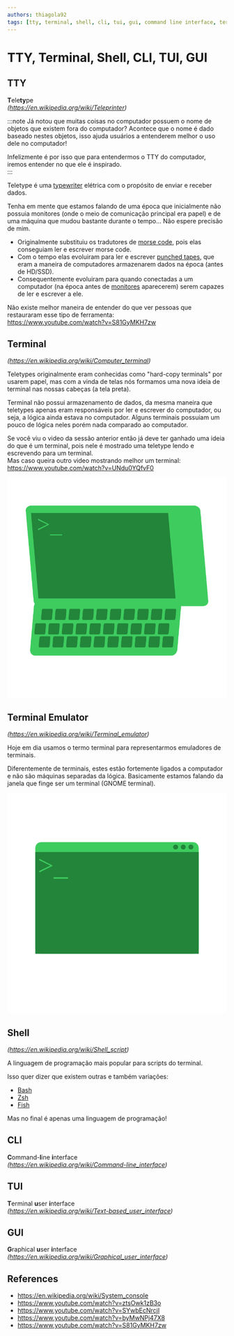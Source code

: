 ```yaml
---
authors: thiagola92
tags: [tty, terminal, shell, cli, tui, gui, command line interface, terminal user interface, graphic user interface]
---
```


# TTY, Terminal, Shell, CLI, TUI, GUI

## TTY
**T**ele**ty**pe  
*(https://en.wikipedia.org/wiki/Teleprinter)*  

:::note
Já notou que muitas coisas no computador possuem o nome de objetos que existem fora do computador? Acontece que o nome é dado baseado nestes objetos, isso ajuda usuários a entenderem melhor o uso dele no computador!  

Infelizmente é por isso que para entendermos o TTY do computador, iremos entender no que ele é inspirado.  
:::

Teletype é uma [typewriter](https://en.wikipedia.org/wiki/Typewriter) elétrica com o propósito de enviar e receber dados.  

Tenha em mente que estamos falando de uma época que inicialmente não possuia monitores (onde o meio de comunicação principal era papel) e de uma máquina que mudou bastante durante o tempo... Não espere precisão de mim.  

- Originalmente substituiu os tradutores de [morse code](https://en.wikipedia.org/wiki/Morse_code), pois elas conseguiam ler e escrever morse code.  
- Com o tempo elas evoluiram para ler e escrever [punched tapes](https://en.wikipedia.org/wiki/Punched_tape), que eram a maneira de computadores armazenarem dados na época (antes de HD/SSD).  
- Consequentemente evoluiram para quando conectadas a um computador (na época antes de [monitores](https://en.wikipedia.org/wiki/Computer_monitor) aparecerem) serem capazes de ler e escrever a ele.  

Não existe melhor maneira de entender do que ver pessoas que restauraram esse tipo de ferramenta:  
https://www.youtube.com/watch?v=S81GyMKH7zw  

## Terminal
*(https://en.wikipedia.org/wiki/Computer_terminal)*  

Teletypes originalmente eram conhecidas como "hard-copy terminals" por usarem papel, mas com a vinda de telas nós formamos uma nova ideia de terminal nas nossas cabeças (a tela preta).  

Terminal não possui armazenamento de dados, da mesma maneira que teletypes apenas eram responsáveis por ler e escrever do computador, ou seja, a lógica ainda estava no computador. Alguns terminais possuiam um pouco de lógica neles porém nada comparado ao computador.    

Se você viu o video da sessão anterior então já deve ter ganhado uma ideia do que é um terminal, pois nele é mostrado uma teletype lendo e escrevendo para um terminal.  
Mas caso queira outro video mostrando melhor um terminal:  
https://www.youtube.com/watch?v=UNdu0YQfvF0  

![Terminal](./terminal.svg)  

## Terminal Emulator
*(https://en.wikipedia.org/wiki/Terminal_emulator)*  

Hoje em dia usamos o termo terminal para representarmos emuladores de terminais.  

Diferentemente de terminais, estes estão fortemente ligados a computador e não são máquinas separadas da lógica. Basicamente estamos falando da janela que finge ser um terminal (GNOME terminal).  

![Terminal Emulator](./terminal_emulator.svg)  

## Shell
*(https://en.wikipedia.org/wiki/Shell_script)*  

A linguagem de programação mais popular para scripts do terminal.  

Isso quer dizer que existem outras e também variações:  
- [Bash](https://www.gnu.org/software/bash/)
- [Zsh](https://www.zsh.org/)
- [Fish](https://fishshell.com/)

Mas no final é apenas uma linguagem de programação!  

## CLI
**C**ommand-**l**ine **i**nterface  
*(https://en.wikipedia.org/wiki/Command-line_interface)*  

## TUI
**T**erminal **u**ser **i**nterface  
*(https://en.wikipedia.org/wiki/Text-based_user_interface)*  

## GUI
**G**raphical **u**ser **i**nterface  
*(https://en.wikipedia.org/wiki/Graphical_user_interface)*  

## References
- https://en.wikipedia.org/wiki/System_console
- https://www.youtube.com/watch?v=ztsOwk1zB3o
- https://www.youtube.com/watch?v=SYwbEcNrcjI
- https://www.youtube.com/watch?v=byMwNPj47X8
- https://www.youtube.com/watch?v=S81GyMKH7zw
